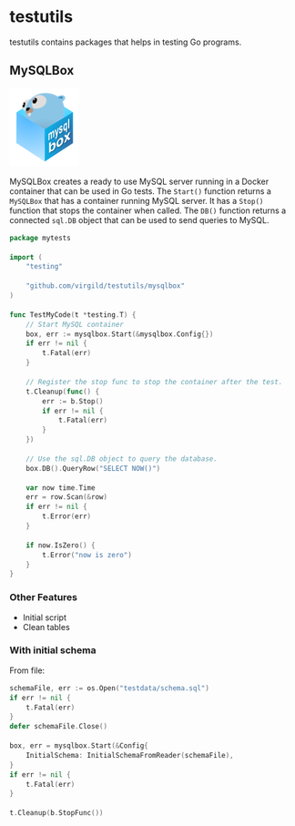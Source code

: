 # testutils

testutils contains packages that helps in testing Go programs.

## MySQLBox

![MySQLBox logo](https://github.com/virgild/testutils/blob/main/static/logo.png?raw=true)

MySQLBox creates a ready to use MySQL server running in a Docker container that can be
used in Go tests. The `Start()` function returns a `MySQLBox` that has a container running MySQL server. 
It has a `Stop()` function that stops the container when called. The `DB()` function returns a connected 
`sql.DB` object that can be used to send queries to MySQL. 

```go
package mytests

import (
	"testing"

	"github.com/virgild/testutils/mysqlbox"
)

func TestMyCode(t *testing.T) {
	// Start MySQL container
	box, err := mysqlbox.Start(&mysqlbox.Config{})
	if err != nil {
	    t.Fatal(err)
	}

	// Register the stop func to stop the container after the test.
	t.Cleanup(func() {
	    err := b.Stop()
	    if err != nil {
	        t.Fatal(err)
	    }
	})
	
	// Use the sql.DB object to query the database.
	box.DB().QueryRow("SELECT NOW()")
	
	var now time.Time
	err = row.Scan(&row)
	if err != nil {
	    t.Error(err)
	}
	
	if now.IsZero() {
	    t.Error("now is zero")
	}
}
```

### Other Features

* Initial script
* Clean tables

### With initial schema

From file:

```go
schemaFile, err := os.Open("testdata/schema.sql")
if err != nil {
    t.Fatal(err)
}
defer schemaFile.Close()

box, err = mysqlbox.Start(&Config{
    InitialSchema: InitialSchemaFromReader(schemaFile),
}
if err != nil {
    t.Fatal(err)
}

t.Cleanup(b.StopFunc())
```